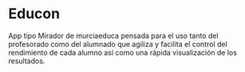 # Educon
App tipo Mirador de murciaeduca pensada para el uso tanto del profesorado como del alumnado que agiliza y facilita el control del rendimiento de cada alumno así como una rápida visualización de los resultados.
